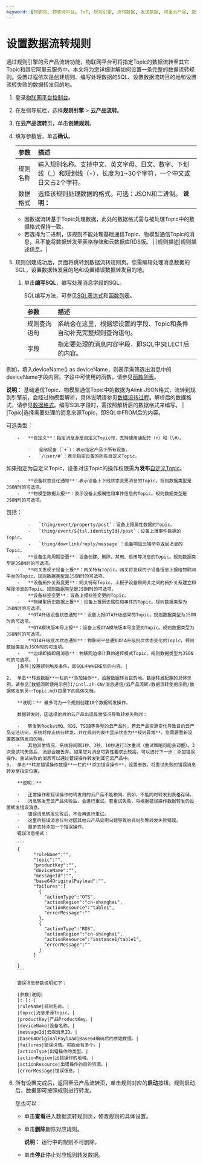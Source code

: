 ```yaml
---
keyword: [物联网, 物联网平台, IoT, 规则引擎, 流转数据, 发送数据, 阿里云产品, 数据存储, 数据处理, 数据计算, 创建, 数据流转规则, 数据源Topic, SQL, 目的地]
---
```


# 设置数据流转规则

通过规则引擎的云产品流转功能，物联网平台可将指定Topic的数据流转至其它Topic和其它阿里云服务中。本文将为您详细讲解如何设置一条完整的数据流转规则。设置过程依次是创建规则、编写处理数据的SQL、设置数据流转目的地和设置流转失败的数据转发目的地。

1.  登录[物联网平台控制台](http://iot.console.aliyun.com/)。

2.  在左侧导航栏，选择**规则引擎** \> **云产品流转**。

3.  在**云产品流转**页，单击**创建规则**。

4.  填写参数后，单击**确认**。

    |参数|描述|
    |:-|:-|
    |规则名称|输入规则名称。支持中文、英文字母、日文、数字、下划线（\_）和短划线（-），长度为1~30个字符，一个中文或日文占2个字符。|
    |数据格式|选择该规则处理数据的格式。可选：JSON和二进制。 **说明：**

    -   因数据流转基于Topic处理数据，此处的数据格式需与被处理Topic中的数据格式保持一致。
    -   若选择为二进制，该规则不能处理基础通信Topic、物模型通信Topic的消息，且不能将数据转发至表格存储和云数据库RDS版。 |
    |规则描述|规则描述信息。|

5.  规则创建成功后，页面将跳转到数据流转规则页。您需编辑处理消息数据的SQL，设置数据转发目的地和设置错误数据转发目的地。

    1.  单击**编写SQL**，编写处理消息字段的SQL。

        SQL编写方法，可参见[SQL表达式](/intl.zh-CN/消息通信/云产品流转/SQL表达式.md)和[函数列表](/intl.zh-CN/消息通信/云产品流转/函数列表.md)。

        |参数|描述|
        |:-|:-|
        |规则查询语句|系统会在这里，根据您设置的字段、Topic和条件自动补充完整规则查询语句。|
        |字段|指定要处理的消息内容字段，即SQL中SELECT后的内容。

例如，填入deviceName\(\) as deviceName，则表示需筛选出消息中的deviceName字段内容。字段中可使用的函数，请参见[函数列表](/intl.zh-CN/消息通信/云产品流转/函数列表.md)。

**说明：** 基础通信Topic、物模型通信Topic中的数据为Alink JSON格式，流转到规则引擎前，会经过物模型解析，具体说明请参见[数据流转过程](/intl.zh-CN/消息通信/云产品流转/数据流转过程.md)。解析后的数据格式，请参见[数据格式](/intl.zh-CN/消息通信/数据格式.md)。编写SQL字段时，需按照解析后的数据格式来编写。 |
        |Topic|选择需要处理的消息来源Topic，即SQL中FROM后的内容。

可选类型：

        -   **自定义**：指定消息源是自定义Topic时，支持使用通配符（+）和（\#）。

            -   全部设备（`+`）：表示指定产品下所有设备。
            -   `/user/#`：表示指定设备的所有自定义Topic。
如果指定为自定义Topic，设备对该Topic的操作权限需为**发布**[自定义Topic](/intl.zh-CN/设备接入/消息通信Topic/自定义Topic.md)。

        -   **设备状态变化通知**：表示设备上下线状态变更消息的Topic。规则数据类型是JSON时的可选项。
        -   **物模型数据上报**：表示设备上报属性和事件信息的Topic。规则数据类型是JSON时的可选项。

包括：

            -   `thing/event/property/post`：设备上报属性数据的Topic。
            -   `thing/event/${tsl.identityId}/post`：设备上报事件数据的Topic。
            -   `thing/downlink/reply/message`：设备响应云端命令返回消息的Topic。
        -   **设备生命周期变更**：设备创建、删除、禁用、启用等消息的Topic。规则数据类型是JSON时的可选项。
        -   **网关发现子设备上报**：网关特有Topic。网关将发现的子设备信息上报给物联网平台的Topic。规则数据类型是JSON时的可选项。
        -   **设备拓扑关系变更**：网关特有Topic。上报子设备和网关之间的拓扑关系建立和解除消息的Topic。规则数据类型是JSON时的可选项。
        -   **设备标签变更**：设备上报标签变更的Topic。
        -   **物模型历史数据上报**：设备上报历史属性和事件的Topic。规则数据类型为JSON时的可选项。
        -   **OTA升级设备状态通知**：设备上报OTA升级结果的Topic。规则数据类型为JSON时的可选项。
        -   **OTA模块版本号上报**：设备上报OTA模块版本号变更的Topic。规则数据类型为JSON时的可选项。
        -   **OTA升级批次状态通知**：物联网平台通知OTA升级批次状态变化的Topic。规则数据类型为JSON时的可选项。
        -   **边缘即插即用消息**：物联网边缘计算的透传模式Topic。规则数据类型为JSON时的可选项。 |
        |条件|设置规则触发条件，即SQL中WHERE后的内容。|

    2.  单击**转发数据**一栏的**添加操作**，设置数据转发目的地。数据转发配置的具体示例，请参见[数据流转使用示例](/intl.zh-CN/消息通信/云产品流转/数据流转使用示例/数据转发到另一Topic.md)目录下的具体文档。

        **说明：** 最多可为一个规则创建10个数据转发操作。

        数据转发时，因选择的目的云产品出现异常情况导致转发失败时：

        -   转发到RocketMQ、RDS、TSDB等类型的云产品时，若云产品资源变化导致目的云产品无法访问，系统将停止执行转发，并在规则列表中显示状态为**规则异常**。您需要重新设置数据转发目的地。
        -   其他异常情况，系统将间隔1秒、3秒、10秒进行3次重试（重试策略可能会调整）。3次重试均失败后，消息会被丢弃。如果您对消息可靠性要求比较高，可以进行下一步：添加错误操作。重试失败的消息可以通过错误操作转发到其它云产品中。
    3.  单击**转发错误操作数据**一栏的**添加错误操作**，设置参数，将重试失败的错误消息转发至指定位置。

        **说明：**

        -   正常操作和错误操作的转发目的云产品不能相同。例如，不能同时转发到表格存储。
        -   消息转发至云产品失败后，会进行重试。若重试失败，将根据错误操作数据转发的设置转发错误消息。
        -   错误消息转发失败后，不会再进行重试。
        -   这里的错误消息仅针对因其他云产品实例问题导致的规则引擎转发失败错误。
        -   最多支持添加一个错误操作。
        错误消息格式：

        ```
        {
              "ruleName":"",
              "topic":"",
              "productKey":"",
              "deviceName":"",
              "messageId":"",
              "base64OriginalPayload":"",
              "failures":[
                {
                  "actionType":"OTS",
                  "actionRegion":"cn-shanghai",
                  "actionResource":"table1",
                  "errorMessage":""
                },
                {
                  "actionType":"RDS",
                  "actionRegion":"cn-shanghai",
                  "actionResource":"instance1/table1",
                  "errorMessage":""
                }
              ]
        
        }
        ```

        错误消息参数说明如下：

        |参数|说明|
        |:-|:-|
        |ruleName|规则名称。|
        |topic|消息来源Topic。|
        |productKey|产品ProductKey。|
        |deviceName|设备名称。|
        |messageId|云端消息ID。|
        |base64OriginalPayload|Base64编码后的原始数据。|
        |failures|错误详情。可能会有多个。|
        |actionType|出错操作的类型。|
        |actionRegion|出错操作的地域。|
        |actionResource|出错操作的目的资源。|
        |errorMessage|错误信息。|

6.  所有设置完成后，返回至云产品流转页，单击规则对应的**启动**按钮。规则启动后，数据即可按照规则进行转发。

    您也可以：

    -   单击**查看**进入数据流转规则页，修改规则的具体设置。
    -   单击**删除**删除对应规则。

        **说明：** 运行中的规则不可删除。

    -   单击**停止**停止对应规则转发数据。

